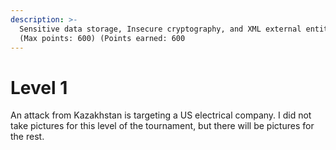 ```yaml
---
description: >-
  Sensitive data storage, Insecure cryptography, and XML external entities   
  (Max points: 600) (Points earned: 600
---
```


# Level 1

An attack from Kazakhstan is targeting a US electrical company. I did not take pictures for this level of the tournament, but there will be pictures for the rest.
